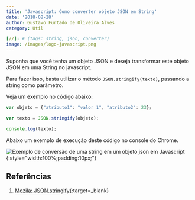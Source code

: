 ```yaml
---
title: 'Javascript: Como converter objeto JSON em String'
date: '2018-08-28'
author: Gustavo Furtado de Oliveira Alves
category: Util

[//]: # (tags: string, json, converter)
image: /images/logo-javascript.png
---
```


Suponha que você tenha um objeto JSON e deseja transformar este objeto JSON em uma String no javascript.

Para fazer isso, basta utilizar o método `JSON.stringify(texto)`, passando a string como parâmetro.

Veja um exemplo no código abaixo:

```javascript
var objeto = {"atributo1": "valor 1", "atributo2": 23};

var texto = JSON.stringify(objeto);

console.log(texto);
```

Abaixo um exemplo de execução deste código no console do Chrome.

![Exemplo de conversão de uma string em um objeto json em Javascript](/images/converte-json-para-string-em-javascript.gif){:style="width:100%;padding:10px;"}

## Referências

1. [Mozila: JSON.stringify](https://developer.mozilla.org/en-US/docs/Web/JavaScript/Reference/Global_Objects/JSON/stringify){:target=\_blank}